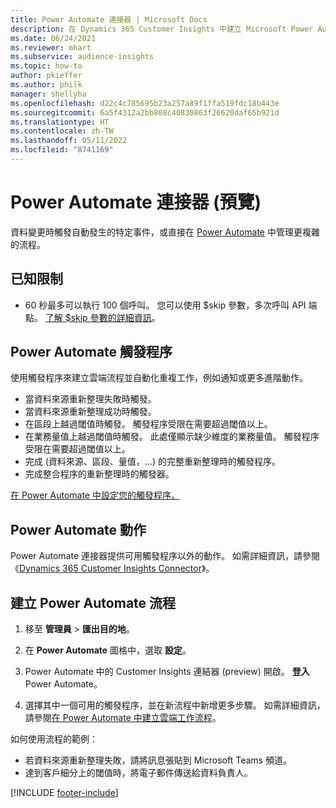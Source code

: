 ```yaml
---
title: Power Automate 連接器 | Microsoft Docs
description: 在 Dynamics 365 Customer Insights 中建立 Microsoft Power Automate 的流程。
ms.date: 06/24/2021
ms.reviewer: mhart
ms.subservice: audience-insights
ms.topic: how-to
author: pkieffer
ms.author: philk
manager: shellyha
ms.openlocfilehash: d22c4c785695b23a257a89f1ffa519fdc18b443e
ms.sourcegitcommit: 6a5f4312a2bb808c40830863f26620daf65b921d
ms.translationtype: HT
ms.contentlocale: zh-TW
ms.lasthandoff: 05/11/2022
ms.locfileid: "8741169"
---
```

# <a name="power-automate-connector-preview"></a>Power Automate 連接器 (預覽)

資料變更時觸發自動發生的特定事件，或直接在 [Power Automate](https://flow.microsoft.com/) 中管理更複雜的流程。

## <a name="known-limitations"></a>已知限制

- 60 秒最多可以執行 100 個呼叫。 您可以使用 $skip 參數，多次呼叫 API 端點。 [了解 $skip 參數的詳細資訊](/connectors/customerinsights/#get-items-from-an-entity)。

## <a name="power-automate-triggers"></a>Power Automate 觸發程序

使用觸發程序來建立雲端流程並自動化重複工作，例如通知或更多進階動作。

- 當資料來源重新整理失敗時觸發。
- 當資料來源重新整理成功時觸發。
- 在區段上越過閾值時觸發。 觸發程序受限在需要超過閾值以上。
- 在業務量值上越過閾值時觸發。 此處僅顯示缺少維度的業務量值。 觸發程序受限在需要超過閾值以上。
- 完成 (資料來源、區段、量值，...) 的完整重新整理時的觸發程序。
- 完成整合程序的重新整理時的觸發器。

[在 Power Automate 中設定您的觸發程序。](https://flow.microsoft.com/connectors/shared_customerinsights/dynamics-365-customer-insights-connector/)

## <a name="power-automate-actions"></a>Power Automate 動作

Power Automate 連接器提供可用觸發程序以外的動作。 如需詳細資訊，請參閱《[Dynamics 365 Customer Insights Connector](/connectors/customerinsights/)》。

## <a name="create-a-power-automate-flow"></a>建立 Power Automate 流程

1. 移至 **管理員** > **匯出目的地**。

1. 在 **Power Automate** 圖格中，選取 **設定**。

1. Power Automate 中的 Customer Insights 連結器 (preview) 開啟。 **登入** Power Automate。

1. 選擇其中一個可用的觸發程序，並在新流程中新增更多步驟。 如需詳細資訊，請參閱[在 Power Automate 中建立雲端工作流程](/power-automate/get-started-logic-flow)。

如何使用流程的範例： 
- 若資料來源重新整理失敗，請將訊息張貼到 Microsoft Teams 頻道。 
- 達到客戶細分上的閾值時，將電子郵件傳送給資料負責人。



[!INCLUDE [footer-include](includes/footer-banner.md)]
